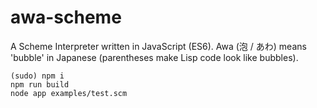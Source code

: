 # awa-scheme

A Scheme Interpreter written in JavaScript (ES6).
Awa (泡 / あわ) means 'bubble' in Japanese (parentheses make Lisp code look like bubbles).

```
(sudo) npm i
npm run build
node app examples/test.scm
```
